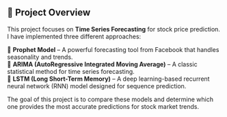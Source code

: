## 📌 Project Overview  
This project focuses on **Time Series Forecasting** for stock price prediction.  
I have implemented three different approaches:  

🔹 **Prophet Model** – A powerful forecasting tool from Facebook that handles seasonality and trends.  
🔹 **ARIMA (AutoRegressive Integrated Moving Average)** – A classic statistical method for time series forecasting.  
🔹 **LSTM (Long Short-Term Memory)** – A deep learning-based recurrent neural network (RNN) model designed for sequence prediction.  

The goal of this project is to compare these models and determine which one provides the most accurate predictions for stock market trends.
